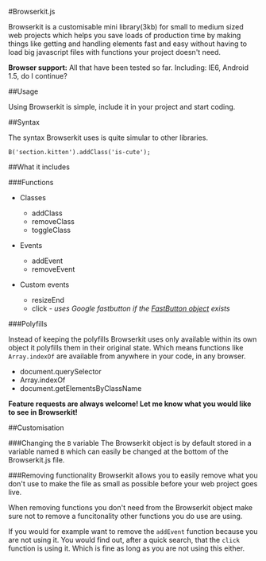 #Browserkit.js

Browserkit is a customisable mini library(3kb) for small to medium sized web projects which helps you save loads of production time by making things like getting and handling elements fast and easy without having to load big javascript files with functions your project doesn't need.

**Browser support:** All that have been tested so far. Including: IE6, Android 1.5, do I continue?


##Usage

Using Browserkit is simple, include it in your project and start coding.


##Syntax

The syntax Browserkit uses is quite simular to other libraries.

	B('section.kitten').addClass('is-cute');


##What it includes

###Functions

* Classes
	* addClass
	* removeClass
	* toggleClass

* Events
	* addEvent
	* removeEvent

* Custom events
	* resizeEnd
	* click *- uses Google fastbutton if the [FastButton object](https://github.com/kvendrik/google_fastbutton/blob/master/google-fastbutton.js) exists*


###Polyfills

Instead of keeping the polyfills Browserkit uses only available within its own object it polyfills them in their original state. Which means functions like `Array.indexOf` are available from anywhere in your code, in any browser.

* document.querySelector
* Array.indexOf
* document.getElementsByClassName


**Feature requests are always welcome! Let me know what you would like to see in Browserkit!**


##Customisation

###Changing the `B` variable
The Browserkit object is by default stored in a variable named `B` which can easily be changed at the bottom of the Browserkit.js file.

###Removing functionality
Browserkit allows you to easily remove what you don't use to make the file as small as possible before your web project goes live.

When removing functions you don't need from the Browserkit object make sure not to remove a funcitonality other functions you do use are using. 

If you would for example want to remove the `addEvent` function because you are not using it. You would find out, after a quick search, that the `click` function is using it. Which is fine as long as you are not using this either.


